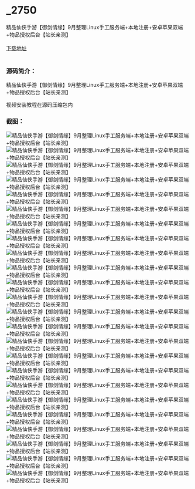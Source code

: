 # _2750
精品仙侠手游【御剑情缘】9月整理Linux手工服务端+本地注册+安卓苹果双端+物品授权后台【站长亲测】
<br/></br>
[下载地址](https://www.uuid2.com/2750.html "下载地址")
<br/></br>
<h3>源码简介：</h3>
<p>精品仙侠手游【御剑情缘】9月整理Linux手工服务端+本地注册+安卓苹果双端+物品授权后台【站长亲测】<p>
<p>视频安装教程在源码压缩包内<p>
<h3>截图：</h3>
<img src="https://www.uuid2.com/wp-content/uploads/img/202109/842af1f898.jpg" alt="精品仙侠手游【御剑情缘】9月整理Linux手工服务端+本地注册+安卓苹果双端+物品授权后台【站长亲测】"><img src="https://www.uuid2.com/wp-content/uploads/img/202109/1645f96269.jpg" alt="精品仙侠手游【御剑情缘】9月整理Linux手工服务端+本地注册+安卓苹果双端+物品授权后台【站长亲测】"><img src="https://www.uuid2.com/wp-content/uploads/img/202109/6809f2e759.jpg" alt="精品仙侠手游【御剑情缘】9月整理Linux手工服务端+本地注册+安卓苹果双端+物品授权后台【站长亲测】"><img src="https://www.uuid2.com/wp-content/uploads/img/202109/27ed547476.jpg" alt="精品仙侠手游【御剑情缘】9月整理Linux手工服务端+本地注册+安卓苹果双端+物品授权后台【站长亲测】"><img src="https://www.uuid2.com/wp-content/uploads/img/202109/27ed547430.jpg" alt="精品仙侠手游【御剑情缘】9月整理Linux手工服务端+本地注册+安卓苹果双端+物品授权后台【站长亲测】"><img src="https://www.uuid2.com/wp-content/uploads/img/202109/bf41c72310.jpg" alt="精品仙侠手游【御剑情缘】9月整理Linux手工服务端+本地注册+安卓苹果双端+物品授权后台【站长亲测】"><img src="https://www.uuid2.com/wp-content/uploads/img/202109/460c44c425.jpg" alt="精品仙侠手游【御剑情缘】9月整理Linux手工服务端+本地注册+安卓苹果双端+物品授权后台【站长亲测】"><img src="https://www.uuid2.com/wp-content/uploads/img/202109/296f55a356.jpg" alt="精品仙侠手游【御剑情缘】9月整理Linux手工服务端+本地注册+安卓苹果双端+物品授权后台【站长亲测】"><img src="https://www.uuid2.com/wp-content/uploads/img/202109/4555152658.jpg" alt="精品仙侠手游【御剑情缘】9月整理Linux手工服务端+本地注册+安卓苹果双端+物品授权后台【站长亲测】"><img src="https://www.uuid2.com/wp-content/uploads/img/202109/4555152152.jpg" alt="精品仙侠手游【御剑情缘】9月整理Linux手工服务端+本地注册+安卓苹果双端+物品授权后台【站长亲测】"><img src="https://www.uuid2.com/wp-content/uploads/img/202109/cd344a9801.jpg" alt="精品仙侠手游【御剑情缘】9月整理Linux手工服务端+本地注册+安卓苹果双端+物品授权后台【站长亲测】"><img src="https://www.uuid2.com/wp-content/uploads/img/202109/20b323e697.jpg" alt="精品仙侠手游【御剑情缘】9月整理Linux手工服务端+本地注册+安卓苹果双端+物品授权后台【站长亲测】"><img src="https://www.uuid2.com/wp-content/uploads/img/202109/6de08b9825.jpg" alt="精品仙侠手游【御剑情缘】9月整理Linux手工服务端+本地注册+安卓苹果双端+物品授权后台【站长亲测】"><img src="https://www.uuid2.com/wp-content/uploads/img/202109/37aa4ce699.jpg" alt="精品仙侠手游【御剑情缘】9月整理Linux手工服务端+本地注册+安卓苹果双端+物品授权后台【站长亲测】"><img src="https://www.uuid2.com/wp-content/uploads/img/202109/37aa4ce689.jpg" alt="精品仙侠手游【御剑情缘】9月整理Linux手工服务端+本地注册+安卓苹果双端+物品授权后台【站长亲测】"><img src="https://www.uuid2.com/wp-content/uploads/img/202109/691480e371.jpg" alt="精品仙侠手游【御剑情缘】9月整理Linux手工服务端+本地注册+安卓苹果双端+物品授权后台【站长亲测】"><img src="https://www.uuid2.com/wp-content/uploads/img/202109/cd76bec751.jpg" alt="精品仙侠手游【御剑情缘】9月整理Linux手工服务端+本地注册+安卓苹果双端+物品授权后台【站长亲测】"><img src="https://www.uuid2.com/wp-content/uploads/img/202109/7e0be4f487.jpg" alt="精品仙侠手游【御剑情缘】9月整理Linux手工服务端+本地注册+安卓苹果双端+物品授权后台【站长亲测】"><img src="https://www.uuid2.com/wp-content/uploads/img/202109/0f0e995890.jpg" alt="精品仙侠手游【御剑情缘】9月整理Linux手工服务端+本地注册+安卓苹果双端+物品授权后台【站长亲测】"><img src="https://www.uuid2.com/wp-content/uploads/img/202109/0f0e995184.jpg" alt="精品仙侠手游【御剑情缘】9月整理Linux手工服务端+本地注册+安卓苹果双端+物品授权后台【站长亲测】"><img src="https://www.uuid2.com/wp-content/uploads/img/202109/c2e6804792.jpg" alt="精品仙侠手游【御剑情缘】9月整理Linux手工服务端+本地注册+安卓苹果双端+物品授权后台【站长亲测】"><img src="https://www.uuid2.com/wp-content/uploads/img/202109/62b2cde780.jpg" alt="精品仙侠手游【御剑情缘】9月整理Linux手工服务端+本地注册+安卓苹果双端+物品授权后台【站长亲测】"><img src="https://www.uuid2.com/wp-content/uploads/img/202109/20a2295155.jpg" alt="精品仙侠手游【御剑情缘】9月整理Linux手工服务端+本地注册+安卓苹果双端+物品授权后台【站长亲测】"><img src="https://www.uuid2.com/wp-content/uploads/img/202109/20a2295965.jpg" alt="精品仙侠手游【御剑情缘】9月整理Linux手工服务端+本地注册+安卓苹果双端+物品授权后台【站长亲测】">
